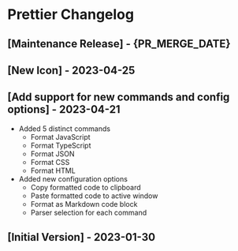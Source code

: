# Prettier Changelog

## [Maintenance Release] - {PR_MERGE_DATE}

## [New Icon] - 2023-04-25

## [Add support for new commands and config options] - 2023-04-21

- Added 5 distinct commands
  - Format JavaScript
  - Format TypeScript
  - Format JSON
  - Format CSS
  - Format HTML
- Added new configuration options
  - Copy formatted code to clipboard
  - Paste formatted code to active window
  - Format as Markdown code block
  - Parser selection for each command

## [Initial Version] - 2023-01-30
